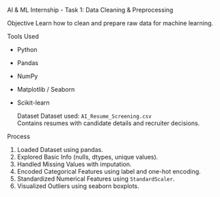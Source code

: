  AI & ML Internship - Task 1: Data Cleaning & Preprocessing

 Objective
Learn how to clean and prepare raw data for machine learning.

  Tools Used
- Python
- Pandas
- NumPy
- Matplotlib / Seaborn
- Scikit-learn

  Dataset
Dataset used: `AI_Resume_Screening.csv`  
Contains resumes with candidate details and recruiter decisions.

 Process

1. Loaded Dataset using pandas.
2. Explored Basic Info (nulls, dtypes, unique values).
3. Handled Missing Values with imputation.
4. Encoded Categorical Features using label and one-hot encoding.
5. Standardized Numerical Features using `StandardScaler`.
6. Visualized Outliers using seaborn boxplots.



